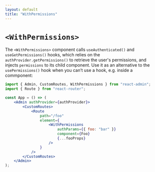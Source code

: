 ```yaml
---
layout: default
title: "WithPermissions"
---
```


# `<WithPermissions>`

The `<WithPermissions>` component calls `useAuthenticated()` and `useGetPermissions()` hooks, which relies on the `authProvider.getPermissions()` to retrieve the user's permissions, and injects `permissions` to its child component. Use it as an alternative to the `usePermissions()` hook when you can’t use a hook, e.g. inside a <Route element> commponent:

```jsx
import { Admin, CustomRoutes, WithPermissions } from "react-admin";
import { Route } from "react-router";

const App = () => (
    <Admin authProvider={authProvider}>
        <CustomRoutes>
            <Route
                path="/foo"
                element={
                    <WithPermissions
                        authParams={{ foo: "bar" }}
                        component={Foo}
                        {...fooProps}
                    />
                }
            />
        </CustomRoutes>
    </Admin>
);
```
